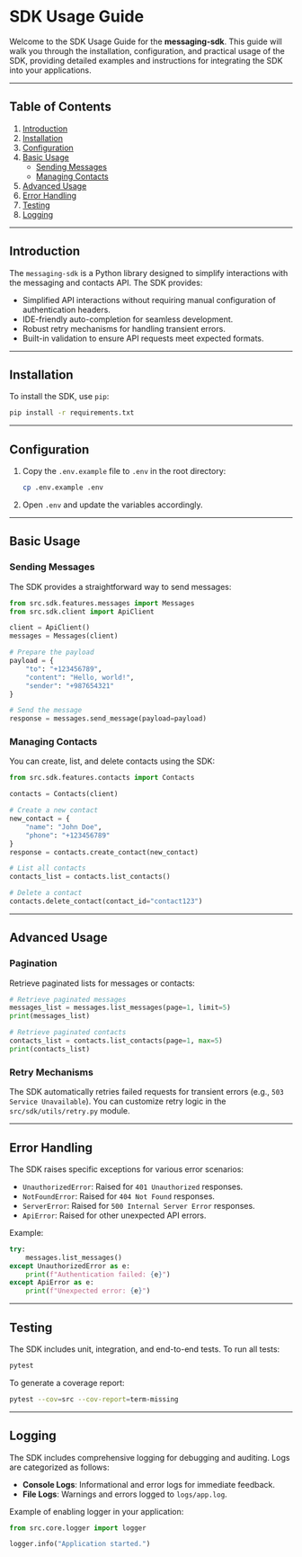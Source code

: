 # SDK Usage Guide

Welcome to the SDK Usage Guide for the **messaging-sdk**. This guide will walk you through the installation, configuration, and practical usage of the SDK, providing detailed examples and instructions for integrating the SDK into your applications.

---

## Table of Contents

1. [Introduction](#introduction)
2. [Installation](#installation)
3. [Configuration](#configuration)
4. [Basic Usage](#basic-usage)
    - [Sending Messages](#sending-messages)
    - [Managing Contacts](#managing-contacts)
5. [Advanced Usage](#advanced-usage)
6. [Error Handling](#error-handling)
7. [Testing](#testing)
8. [Logging](#logging)

---

## Introduction

The `messaging-sdk` is a Python library designed to simplify interactions with the messaging and contacts API. The SDK provides:

- Simplified API interactions without requiring manual configuration of authentication headers.
- IDE-friendly auto-completion for seamless development.
- Robust retry mechanisms for handling transient errors.
- Built-in validation to ensure API requests meet expected formats.

---

## Installation

To install the SDK, use `pip`:

```bash
pip install -r requirements.txt
```

---

## Configuration

1. Copy the `.env.example` file to `.env` in the root directory:

    ```bash
    cp .env.example .env
    ```

2. Open `.env` and update the variables accordingly.

---

## Basic Usage

### Sending Messages

The SDK provides a straightforward way to send messages:

```python
from src.sdk.features.messages import Messages
from src.sdk.client import ApiClient

client = ApiClient()
messages = Messages(client)

# Prepare the payload
payload = {
    "to": "+123456789",
    "content": "Hello, world!",
    "sender": "+987654321"
}

# Send the message
response = messages.send_message(payload=payload)
```

### Managing Contacts

You can create, list, and delete contacts using the SDK:

```python
from src.sdk.features.contacts import Contacts

contacts = Contacts(client)

# Create a new contact
new_contact = {
    "name": "John Doe",
    "phone": "+123456789"
}
response = contacts.create_contact(new_contact)

# List all contacts
contacts_list = contacts.list_contacts()

# Delete a contact
contacts.delete_contact(contact_id="contact123")
```

---

## Advanced Usage

### Pagination

Retrieve paginated lists for messages or contacts:

```python
# Retrieve paginated messages
messages_list = messages.list_messages(page=1, limit=5)
print(messages_list)

# Retrieve paginated contacts
contacts_list = contacts.list_contacts(page=1, max=5)
print(contacts_list)
```

### Retry Mechanisms

The SDK automatically retries failed requests for transient errors (e.g., `503 Service Unavailable`). You can customize retry logic in the `src/sdk/utils/retry.py` module.

---

## Error Handling

The SDK raises specific exceptions for various error scenarios:

- `UnauthorizedError`: Raised for `401 Unauthorized` responses.
- `NotFoundError`: Raised for `404 Not Found` responses.
- `ServerError`: Raised for `500 Internal Server Error` responses.
- `ApiError`: Raised for other unexpected API errors.

Example:

```python
try:
    messages.list_messages()
except UnauthorizedError as e:
    print(f"Authentication failed: {e}")
except ApiError as e:
    print(f"Unexpected error: {e}")
```

---

## Testing

The SDK includes unit, integration, and end-to-end tests. To run all tests:

```bash
pytest
```

To generate a coverage report:

```bash
pytest --cov=src --cov-report=term-missing
```

---

## Logging

The SDK includes comprehensive logging for debugging and auditing. Logs are categorized as follows:

- **Console Logs**: Informational and error logs for immediate feedback.
- **File Logs**: Warnings and errors logged to `logs/app.log`.

Example of enabling logger in your application:

```python
from src.core.logger import logger

logger.info("Application started.")
```
